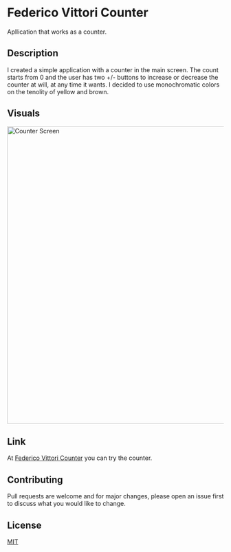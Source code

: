 # Federico Vittori Counter

Apllication that works as a counter.

## Description

I created a simple application with a counter in the main screen. 
The count starts from 0 and the user has two +/- buttons to increase or decrease the counter at will, at any time it wants.
I decided to use monochromatic colors on the tenolity of yellow and brown.

## Visuals

<img width="692" alt="Counter Screen" src="https://user-images.githubusercontent.com/75486990/172795203-9202fcdf-aa12-4429-bd92-8aa871ed7bb3.png">

## Link

At [Federico Vittori Counter](https://fedevitt1.github.io/) you can try the counter.

## Contributing
Pull requests are welcome and for major changes, please open an issue first to discuss what you would like to change.

## License
[MIT](https://choosealicense.com/licenses/mit/)
